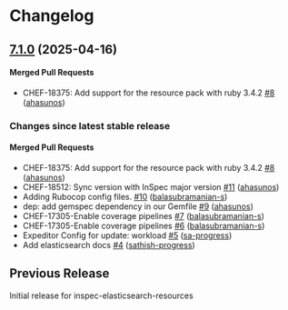 # Changelog
<!-- latest_release 7.1.0 -->
## [7.1.0](https://github.com/inspec/inspec-elasticsearch-resources/tree/7.1.0) (2025-04-16)

#### Merged Pull Requests
- CHEF-18375: Add support for the resource pack with ruby 3.4.2 [#8](https://github.com/inspec/inspec-elasticsearch-resources/pull/8) ([ahasunos](https://github.com/ahasunos))
<!-- latest_release -->
<!-- release_rollup -->
### Changes since latest stable release

#### Merged Pull Requests
- CHEF-18375: Add support for the resource pack with ruby 3.4.2 [#8](https://github.com/inspec/inspec-elasticsearch-resources/pull/8) ([ahasunos](https://github.com/ahasunos)) <!-- 7.1.0 -->
- CHEF-18512: Sync version with InSpec major version [#11](https://github.com/inspec/inspec-elasticsearch-resources/pull/11) ([ahasunos](https://github.com/ahasunos)) <!-- 7.0.0 -->
- Adding Rubocop config files. [#10](https://github.com/inspec/inspec-elasticsearch-resources/pull/10) ([balasubramanian-s](https://github.com/balasubramanian-s)) <!-- 0.1.6 -->
- dep: add gemspec dependency in our Gemfile [#9](https://github.com/inspec/inspec-elasticsearch-resources/pull/9) ([ahasunos](https://github.com/ahasunos)) <!-- 0.1.5 -->
- CHEF-17305-Enable coverage pipelines [#7](https://github.com/inspec/inspec-elasticsearch-resources/pull/7) ([balasubramanian-s](https://github.com/balasubramanian-s)) <!-- 0.1.4 -->
- CHEF-17305-Enable coverage pipelines [#6](https://github.com/inspec/inspec-elasticsearch-resources/pull/6) ([balasubramanian-s](https://github.com/balasubramanian-s)) <!-- 0.1.3 -->
- Expeditor Config for update: workload [#5](https://github.com/inspec/inspec-elasticsearch-resources/pull/5) ([sa-progress](https://github.com/sa-progress)) <!-- 0.1.2 -->
- Add elasticsearch docs [#4](https://github.com/inspec/inspec-elasticsearch-resources/pull/4) ([sathish-progress](https://github.com/sathish-progress)) <!-- 0.1.1 -->
<!-- release_rollup -->
<!-- latest_stable_release -->
<!-- latest_stable_release -->
## Previous Release
Initial release for inspec-elasticsearch-resources